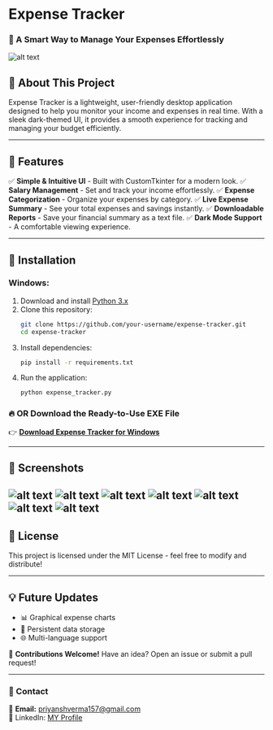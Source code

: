 # Expense Tracker

### 🚀 A Smart Way to Manage Your Expenses Effortlessly

![alt text](<project images/Screenshot (11).png>)

## 📌 About This Project
Expense Tracker is a lightweight, user-friendly desktop application designed to help you monitor your income and expenses in real time. With a sleek dark-themed UI, it provides a smooth experience for tracking and managing your budget efficiently.

---

## 🎯 Features
✅ **Simple & Intuitive UI** - Built with CustomTkinter for a modern look.
✅ **Salary Management** - Set and track your income effortlessly.
✅ **Expense Categorization** - Organize your expenses by category.
✅ **Live Expense Summary** - See your total expenses and savings instantly.
✅ **Downloadable Reports** - Save your financial summary as a text file.
✅ **Dark Mode Support** - A comfortable viewing experience.

---

## 🔧 Installation
### Windows:
1. Download and install [Python 3.x](https://www.python.org/downloads/)
2. Clone this repository:
   ```sh
   git clone https://github.com/your-username/expense-tracker.git
   cd expense-tracker
   ```
3. Install dependencies:
   ```sh
   pip install -r requirements.txt
   ```
4. Run the application:
   ```sh
   python expense_tracker.py
   ```

### 🔥 OR Download the Ready-to-Use EXE File
👉 **[Download Expense Tracker for Windows](https://drive.google.com/file/d/1HeYcopvNJKYwuuhGMQx1xz4jI00nI6xY/view?usp=drive_link)** 

---

## 📸 Screenshots
![alt text](<project images/Screenshot (3).png>)
![alt text](<project images/Screenshot (4).png>)
![alt text](<project images/Screenshot (5).png>)
![alt text](<project images/Screenshot (6).png>)
![alt text](<project images/Screenshot (7).png>)
![alt text](<project images/Screenshot (8).png>)
![alt text](<project images/Screenshot (11).png>)
---

## 📜 License
This project is licensed under the MIT License - feel free to modify and distribute!

---

## 💡 Future Updates
- 📊 Graphical expense charts
- 📌 Persistent data storage
- 🌐 Multi-language support

🙌 **Contributions Welcome!** Have an idea? Open an issue or submit a pull request!

---

### 💬 Contact
📧 **Email:** [priyanshverma157@gmail.com](mailto:priyanshverma157@gmail.com)  
📘 LinkedIn: [MY Profile](https://www.linkedin.com/in/priyanshv/)
